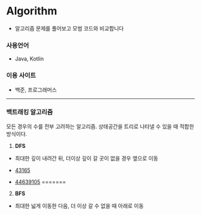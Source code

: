 # Algorithm

- 알고리즘 문제를 풀어보고 모범 코드와 비교합니다

### 사용언어

- Java, Kotlin

### 이용 사이트

- 백준, 프로그래머스

---

### 백트래킹 알고리즘

모든 경우의 수를 전부 고려하는 알고리즘. 상태공간을 트리로 나타낼 수 있을 때 적합한 방식이다.

1. **DFS**

- 최대한 깊이 내려간 뒤, 더이상 깊이 갈 곳이 없을 경우 옆으로 이동

- [43165](https://github.com/kimjjunho/Algorithm/blob/main/Kotlin/Programmers/Level2/43165.md) 

- [44639105](https://github.com/kimjjunho/Algorithm/blob/main/Java/Baekjoon/44639105%20드래그백.md)
=======

2. **BFS**

- 최대한 넓게 이동한 다음, 더 이상 갈 수 없을 때 아래로 이동

  

